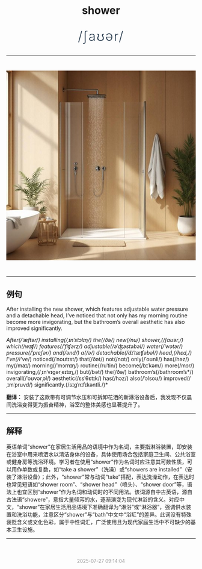 <div align="center">

# shower

<div style="margin: 30px 0;">
<h1 style="font-size: 2.5em; font-weight: 300; letter-spacing: 2px; margin: 0; color: #2c3e50;">
/ʃaʊər/
</h1>
</div>

</div>

---

<div align="center" style="margin: 40px 0;">

![shower](images/shower.png)

</div>

---

## 例句

After installing the new shower, which features adjustable water pressure and a detachable head, I’ve noticed that not only has my morning routine become more invigorating, but the bathroom’s overall aesthetic has also improved significantly.

*After(/ˈæftər/) installing(/ˌɪnˈstɔlɪŋ/) the(/ðə/) new(/nu/) shower,(/ʃaʊər,/) which(/wɪʧ/) features(/ˈfiʧərz/) adjustable(/əˈʤəstəbəl/) water(/ˈwɔtər/) pressure(/ˈprɛʃər/) and(/ənd/) a(/ə/) detachable(/dɪˈtæʧəbəl/) head,(/hɛd,/) I’ve(/i’ve*/) noticed(/ˈnoʊtɪst/) that(/ðət/) not(/nɑt/) only(/ˈoʊnli/) has(/həz/) my(/maɪ/) morning(/ˈmɔrnɪŋ/) routine(/ruˈtin/) become(/bɪˈkəm/) more(/mɔr/) invigorating,(/ˌɪnˈvɪgərˌeɪtɪŋ,/) but(/bət/) the(/ðə/) bathroom’s(/bathroom’s*/) overall(/ˈoʊvərˌɔl/) aesthetic(/ɛsˈθɛtɪk/) has(/həz/) also(/ˈɔlsoʊ/) improved(/ˌɪmˈpruvd/) significantly.(/sɪgˈnɪfɪkəntli./)*

**翻译：** 安装了这款带有可调节水压和可拆卸花洒的新淋浴设备后，我发现不仅晨间洗浴变得更为振奋精神，浴室的整体美感也显著提升了。

---

## 解释

英语单词“shower”在家居生活用品的语境中作为名词，主要指淋浴装置，即安装在浴室中用来喷洒水以清洁身体的设备，具体使用场合包括家庭卫生间、公共浴室或健身房等洗浴环境。学习者在使用“shower”作为名词时应注意其可数性质，可以用作单数或复数，如“take a shower”（洗澡）或“showers are installed”（安装了淋浴设备）；此外，“shower”常与动词“take”搭配，表达洗澡动作，在表达时也常见短语如“shower room”、“shower head”（喷头）、“shower door”等，语法上也宜区别“shower”作为名词和动词时的不同用法。该词源自中古英语，源自古法语“showere”，意指大量倾泻的水，逐渐演变为现代淋浴的含义。对应中文，“shower”在家居生活用品语境下准确翻译为“淋浴”或“淋浴器”，强调供水装置和洗浴功能，注意区分“shower”与“bath”中文中“浴缸”的差异。此词没有特殊褒贬含义或文化色彩，属于中性词汇，广泛使用且为现代家庭生活中不可缺少的基本卫生设施。


---

<div align="center" style="margin-top: 50px;">
<small style="color: #999; font-size: 0.9em;">2025-07-27 09:14:04</small>
</div>
